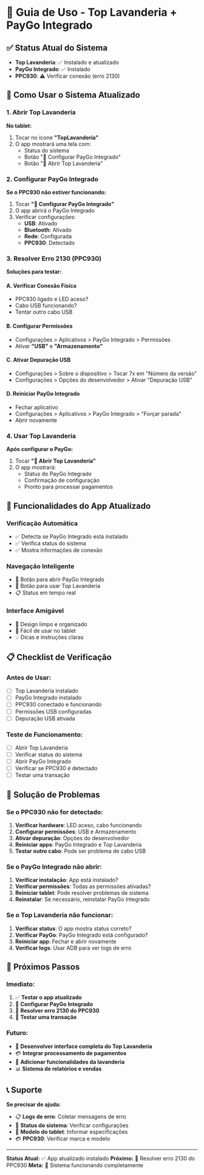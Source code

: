 # 🏪 Guia de Uso - Top Lavanderia + PayGo Integrado

## ✅ **Status Atual do Sistema**

- **Top Lavanderia**: ✅ Instalado e atualizado
- **PayGo Integrado**: ✅ Instalado
- **PPC930**: ⚠️ Verificar conexão (erro 2130)

## 🚀 **Como Usar o Sistema Atualizado**

### **1. Abrir Top Lavanderia**

**No tablet:**
1. Tocar no ícone **"TopLavanderia"**
2. O app mostrará uma tela com:
   - Status do sistema
   - Botão "🔧 Configurar PayGo Integrado"
   - Botão "🏪 Abrir Top Lavanderia"

### **2. Configurar PayGo Integrado**

**Se o PPC930 não estiver funcionando:**
1. Tocar **"🔧 Configurar PayGo Integrado"**
2. O app abrirá o PayGo Integrado
3. Verificar configurações:
   - **USB**: Ativado
   - **Bluetooth**: Ativado
   - **Rede**: Configurada
   - **PPC930**: Detectado

### **3. Resolver Erro 2130 (PPC930)**

**Soluções para testar:**

#### **A. Verificar Conexão Física**
- PPC930 ligado e LED aceso?
- Cabo USB funcionando?
- Tentar outro cabo USB

#### **B. Configurar Permissões**
- Configurações > Aplicativos > PayGo Integrado > Permissões
- Ativar **"USB"** e **"Armazenamento"**

#### **C. Ativar Depuração USB**
- Configurações > Sobre o dispositivo > Tocar 7x em "Número da versão"
- Configurações > Opções do desenvolvedor > Ativar "Depuração USB"

#### **D. Reiniciar PayGo Integrado**
- Fechar aplicativo
- Configurações > Aplicativos > PayGo Integrado > "Forçar parada"
- Abrir novamente

### **4. Usar Top Lavanderia**

**Após configurar o PayGo:**
1. Tocar **"🏪 Abrir Top Lavanderia"**
2. O app mostrará:
   - Status do PayGo Integrado
   - Confirmação de configuração
   - Pronto para processar pagamentos

## 🔧 **Funcionalidades do App Atualizado**

### **Verificação Automática**
- ✅ Detecta se PayGo Integrado está instalado
- ✅ Verifica status do sistema
- ✅ Mostra informações de conexão

### **Navegação Inteligente**
- 🔧 Botão para abrir PayGo Integrado
- 🏪 Botão para usar Top Lavanderia
- 📋 Status em tempo real

### **Interface Amigável**
- 🎨 Design limpo e organizado
- 📱 Fácil de usar no tablet
- 💡 Dicas e instruções claras

## 📋 **Checklist de Verificação**

### **Antes de Usar:**
- [ ] Top Lavanderia instalado
- [ ] PayGo Integrado instalado
- [ ] PPC930 conectado e funcionando
- [ ] Permissões USB configuradas
- [ ] Depuração USB ativada

### **Teste de Funcionamento:**
- [ ] Abrir Top Lavanderia
- [ ] Verificar status do sistema
- [ ] Abrir PayGo Integrado
- [ ] Verificar se PPC930 é detectado
- [ ] Testar uma transação

## 🚨 **Solução de Problemas**

### **Se o PPC930 não for detectado:**
1. **Verificar hardware**: LED aceso, cabo funcionando
2. **Configurar permissões**: USB e Armazenamento
3. **Ativar depuração**: Opções do desenvolvedor
4. **Reiniciar apps**: PayGo Integrado e Top Lavanderia
5. **Testar outro cabo**: Pode ser problema de cabo USB

### **Se o PayGo Integrado não abrir:**
1. **Verificar instalação**: App está instalado?
2. **Verificar permissões**: Todas as permissões ativadas?
3. **Reiniciar tablet**: Pode resolver problemas de sistema
4. **Reinstalar**: Se necessário, reinstalar PayGo Integrado

### **Se o Top Lavanderia não funcionar:**
1. **Verificar status**: O app mostra status correto?
2. **Verificar PayGo**: PayGo Integrado está configurado?
3. **Reiniciar app**: Fechar e abrir novamente
4. **Verificar logs**: Usar ADB para ver logs de erro

## 🎯 **Próximos Passos**

### **Imediato:**
1. ✅ **Testar o app atualizado**
2. 🔧 **Configurar PayGo Integrado**
3. 🔌 **Resolver erro 2130 do PPC930**
4. 🧪 **Testar uma transação**

### **Futuro:**
- 📱 **Desenvolver interface completa do Top Lavanderia**
- 💳 **Integrar processamento de pagamentos**
- 🏪 **Adicionar funcionalidades da lavanderia**
- 📊 **Sistema de relatórios e vendas**

## 📞 **Suporte**

**Se precisar de ajuda:**
- 📋 **Logs de erro**: Coletar mensagens de erro
- 🔧 **Status do sistema**: Verificar configurações
- 📱 **Modelo do tablet**: Informar especificações
- 💳 **PPC930**: Verificar marca e modelo

---

**Status Atual:** ✅ App atualizado instalado
**Próximo:** 🔧 Resolver erro 2130 do PPC930
**Meta:** 🎯 Sistema funcionando completamente
